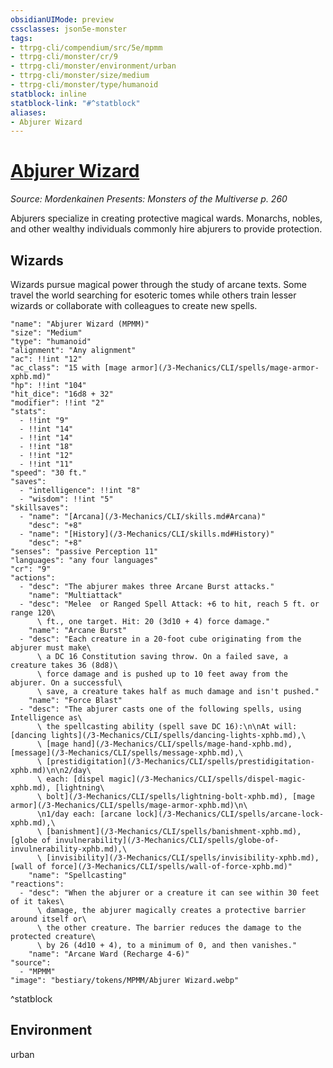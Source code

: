 ```yaml
---
obsidianUIMode: preview
cssclasses: json5e-monster
tags:
- ttrpg-cli/compendium/src/5e/mpmm
- ttrpg-cli/monster/cr/9
- ttrpg-cli/monster/environment/urban
- ttrpg-cli/monster/size/medium
- ttrpg-cli/monster/type/humanoid
statblock: inline
statblock-link: "#^statblock"
aliases:
- Abjurer Wizard
---
```

# [Abjurer Wizard](3-Mechanics\CLI\bestiary\humanoid/abjurer-wizard-mpmm.md)
*Source: Mordenkainen Presents: Monsters of the Multiverse p. 260*  

Abjurers specialize in creating protective magical wards. Monarchs, nobles, and other wealthy individuals commonly hire abjurers to provide protection.

## Wizards

Wizards pursue magical power through the study of arcane texts. Some travel the world searching for esoteric tomes while others train lesser wizards or collaborate with colleagues to create new spells.

```statblock
"name": "Abjurer Wizard (MPMM)"
"size": "Medium"
"type": "humanoid"
"alignment": "Any alignment"
"ac": !!int "12"
"ac_class": "15 with [mage armor](/3-Mechanics/CLI/spells/mage-armor-xphb.md)"
"hp": !!int "104"
"hit_dice": "16d8 + 32"
"modifier": !!int "2"
"stats":
  - !!int "9"
  - !!int "14"
  - !!int "14"
  - !!int "18"
  - !!int "12"
  - !!int "11"
"speed": "30 ft."
"saves":
  - "intelligence": !!int "8"
  - "wisdom": !!int "5"
"skillsaves":
  - "name": "[Arcana](/3-Mechanics/CLI/skills.md#Arcana)"
    "desc": "+8"
  - "name": "[History](/3-Mechanics/CLI/skills.md#History)"
    "desc": "+8"
"senses": "passive Perception 11"
"languages": "any four languages"
"cr": "9"
"actions":
  - "desc": "The abjurer makes three Arcane Burst attacks."
    "name": "Multiattack"
  - "desc": "Melee  or Ranged Spell Attack: +6 to hit, reach 5 ft. or range 120\
      \ ft., one target. Hit: 20 (3d10 + 4) force damage."
    "name": "Arcane Burst"
  - "desc": "Each creature in a 20-foot cube originating from the abjurer must make\
      \ a DC 16 Constitution saving throw. On a failed save, a creature takes 36 (8d8)\
      \ force damage and is pushed up to 10 feet away from the abjurer. On a successful\
      \ save, a creature takes half as much damage and isn't pushed."
    "name": "Force Blast"
  - "desc": "The abjurer casts one of the following spells, using Intelligence as\
      \ the spellcasting ability (spell save DC 16):\n\nAt will: [dancing lights](/3-Mechanics/CLI/spells/dancing-lights-xphb.md),\
      \ [mage hand](/3-Mechanics/CLI/spells/mage-hand-xphb.md), [message](/3-Mechanics/CLI/spells/message-xphb.md),\
      \ [prestidigitation](/3-Mechanics/CLI/spells/prestidigitation-xphb.md)\n\n2/day\
      \ each: [dispel magic](/3-Mechanics/CLI/spells/dispel-magic-xphb.md), [lightning\
      \ bolt](/3-Mechanics/CLI/spells/lightning-bolt-xphb.md), [mage armor](/3-Mechanics/CLI/spells/mage-armor-xphb.md)\n\
      \n1/day each: [arcane lock](/3-Mechanics/CLI/spells/arcane-lock-xphb.md),\
      \ [banishment](/3-Mechanics/CLI/spells/banishment-xphb.md), [globe of invulnerability](/3-Mechanics/CLI/spells/globe-of-invulnerability-xphb.md),\
      \ [invisibility](/3-Mechanics/CLI/spells/invisibility-xphb.md), [wall of force](/3-Mechanics/CLI/spells/wall-of-force-xphb.md)"
    "name": "Spellcasting"
"reactions":
  - "desc": "When the abjurer or a creature it can see within 30 feet of it takes\
      \ damage, the abjurer magically creates a protective barrier around itself or\
      \ the other creature. The barrier reduces the damage to the protected creature\
      \ by 26 (4d10 + 4), to a minimum of 0, and then vanishes."
    "name": "Arcane Ward (Recharge 4-6)"
"source":
  - "MPMM"
"image": "bestiary/tokens/MPMM/Abjurer Wizard.webp"
```
^statblock

## Environment

urban